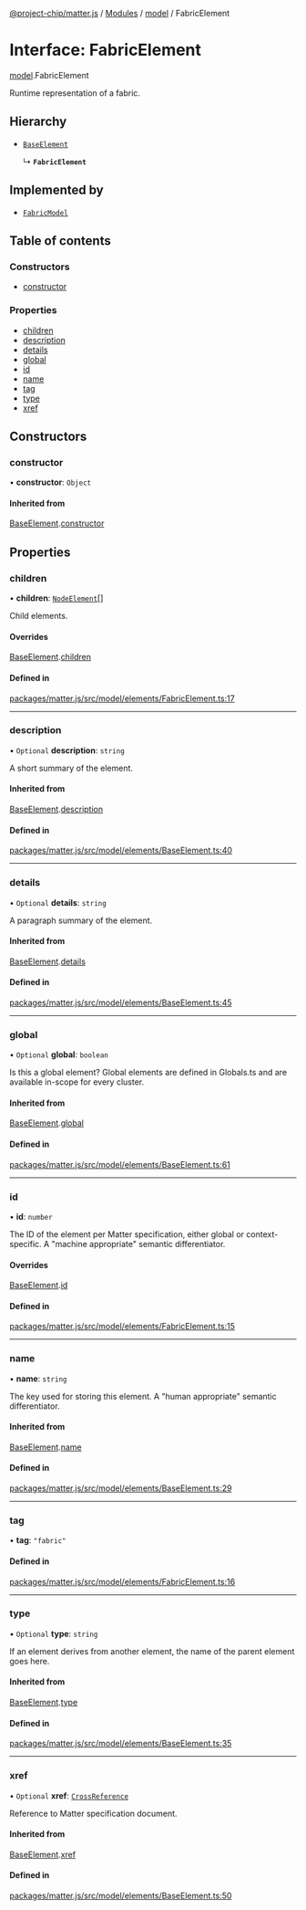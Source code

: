 [@project-chip/matter.js](../README.md) / [Modules](../modules.md) / [model](../modules/model.md) / FabricElement

# Interface: FabricElement

[model](../modules/model.md).FabricElement

Runtime representation of a fabric.

## Hierarchy

- [`BaseElement`](model.BaseElement-1.md)

  ↳ **`FabricElement`**

## Implemented by

- [`FabricModel`](../classes/model.FabricModel.md)

## Table of contents

### Constructors

- [constructor](model.FabricElement-1.md#constructor)

### Properties

- [children](model.FabricElement-1.md#children)
- [description](model.FabricElement-1.md#description)
- [details](model.FabricElement-1.md#details)
- [global](model.FabricElement-1.md#global)
- [id](model.FabricElement-1.md#id)
- [name](model.FabricElement-1.md#name)
- [tag](model.FabricElement-1.md#tag)
- [type](model.FabricElement-1.md#type)
- [xref](model.FabricElement-1.md#xref)

## Constructors

### constructor

• **constructor**: `Object`

#### Inherited from

[BaseElement](model.BaseElement-1.md).[constructor](model.BaseElement-1.md#constructor)

## Properties

### children

• **children**: [`NodeElement`](../modules/model.md#nodeelement)[]

Child elements.

#### Overrides

[BaseElement](model.BaseElement-1.md).[children](model.BaseElement-1.md#children)

#### Defined in

[packages/matter.js/src/model/elements/FabricElement.ts:17](https://github.com/project-chip/matter.js/blob/0c058ae17fdba4c0b89b8b13c309011d51782299/packages/matter.js/src/model/elements/FabricElement.ts#L17)

___

### description

• `Optional` **description**: `string`

A short summary of the element.

#### Inherited from

[BaseElement](model.BaseElement-1.md).[description](model.BaseElement-1.md#description)

#### Defined in

[packages/matter.js/src/model/elements/BaseElement.ts:40](https://github.com/project-chip/matter.js/blob/0c058ae17fdba4c0b89b8b13c309011d51782299/packages/matter.js/src/model/elements/BaseElement.ts#L40)

___

### details

• `Optional` **details**: `string`

A paragraph summary of the element.

#### Inherited from

[BaseElement](model.BaseElement-1.md).[details](model.BaseElement-1.md#details)

#### Defined in

[packages/matter.js/src/model/elements/BaseElement.ts:45](https://github.com/project-chip/matter.js/blob/0c058ae17fdba4c0b89b8b13c309011d51782299/packages/matter.js/src/model/elements/BaseElement.ts#L45)

___

### global

• `Optional` **global**: `boolean`

Is this a global element?  Global elements are defined in Globals.ts
and are available in-scope for every cluster.

#### Inherited from

[BaseElement](model.BaseElement-1.md).[global](model.BaseElement-1.md#global)

#### Defined in

[packages/matter.js/src/model/elements/BaseElement.ts:61](https://github.com/project-chip/matter.js/blob/0c058ae17fdba4c0b89b8b13c309011d51782299/packages/matter.js/src/model/elements/BaseElement.ts#L61)

___

### id

• **id**: `number`

The ID of the element per Matter specification, either global or
context-specific.  A "machine appropriate" semantic differentiator.

#### Overrides

[BaseElement](model.BaseElement-1.md).[id](model.BaseElement-1.md#id)

#### Defined in

[packages/matter.js/src/model/elements/FabricElement.ts:15](https://github.com/project-chip/matter.js/blob/0c058ae17fdba4c0b89b8b13c309011d51782299/packages/matter.js/src/model/elements/FabricElement.ts#L15)

___

### name

• **name**: `string`

The key used for storing this element.  A "human appropriate" semantic
differentiator.

#### Inherited from

[BaseElement](model.BaseElement-1.md).[name](model.BaseElement-1.md#name)

#### Defined in

[packages/matter.js/src/model/elements/BaseElement.ts:29](https://github.com/project-chip/matter.js/blob/0c058ae17fdba4c0b89b8b13c309011d51782299/packages/matter.js/src/model/elements/BaseElement.ts#L29)

___

### tag

• **tag**: ``"fabric"``

#### Defined in

[packages/matter.js/src/model/elements/FabricElement.ts:16](https://github.com/project-chip/matter.js/blob/0c058ae17fdba4c0b89b8b13c309011d51782299/packages/matter.js/src/model/elements/FabricElement.ts#L16)

___

### type

• `Optional` **type**: `string`

If an element derives from another element, the name of the parent
element goes here.

#### Inherited from

[BaseElement](model.BaseElement-1.md).[type](model.BaseElement-1.md#type)

#### Defined in

[packages/matter.js/src/model/elements/BaseElement.ts:35](https://github.com/project-chip/matter.js/blob/0c058ae17fdba4c0b89b8b13c309011d51782299/packages/matter.js/src/model/elements/BaseElement.ts#L35)

___

### xref

• `Optional` **xref**: [`CrossReference`](../modules/model.Specification.md#crossreference)

Reference to Matter specification document.

#### Inherited from

[BaseElement](model.BaseElement-1.md).[xref](model.BaseElement-1.md#xref)

#### Defined in

[packages/matter.js/src/model/elements/BaseElement.ts:50](https://github.com/project-chip/matter.js/blob/0c058ae17fdba4c0b89b8b13c309011d51782299/packages/matter.js/src/model/elements/BaseElement.ts#L50)
